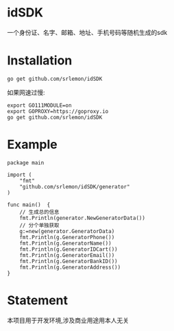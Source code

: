# idSDK
一个身份证、名字、邮箱、地址、手机号码等随机生成的sdk

# Installation
`go get github.com/srlemon/idSDK`

如果网速过慢:
```
export GO111MODULE=on
export GOPROXY=https://goproxy.io
go get github.com/srlemon/idSDK
```

# Example

```golang
package main

import (
	"fmt"
	"github.com/srlemon/idSDK/generator"
)

func main()  {
	// 生成总的信息
	fmt.Println(generator.NewGeneratorData())
	// 分个单独获取
	g:=new(generator.GeneratorData)
	fmt.Println(g.GeneratorPhone())
	fmt.Println(g.GeneratorName())
	fmt.Println(g.GeneratorIDCart())
	fmt.Println(g.GeneratorEmail())
	fmt.Println(g.GeneratorBankID())
	fmt.Println(g.GeneratorAddress())
}

```

# Statement
本项目用于开发环境,涉及商业用途用本人无关
